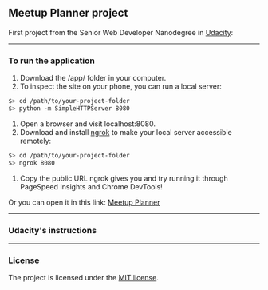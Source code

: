 ## Meetup Planner project


First project from the Senior Web Developer Nanodegree in <a target="_blank" href="https://www.udacity.com/">Udacity</a>: 
<br>

-------------------------

### To run the application

1. Download the /app/ folder in your computer.
1. To inspect the site on your phone, you can run a local server:

  ```bash
  $> cd /path/to/your-project-folder
  $> python -m SimpleHTTPServer 8080
  ```

1. Open a browser and visit localhost:8080.
1. Download and install [ngrok](https://ngrok.com/) to make your local server accessible remotely:

  ``` bash
  $> cd /path/to/your-project-folder
  $> ngrok 8080
  ```

1. Copy the public URL ngrok gives you and try running it through PageSpeed Insights and Chrome DevTools!

Or you can open it in this link: <a href="https://irenemarin.github.io/SEWD-project-1-meetup/app/login.html" target="_blank">Meetup Planner</a>

--------------------------

### Udacity's instructions



---------------------

### License

The project is licensed under the [MIT license](license.txt).

